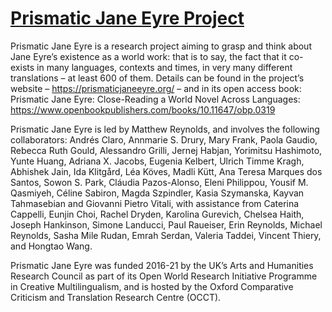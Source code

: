 # <a href="https://prismaticjaneeyre.org">Prismatic Jane Eyre Project</a>

Prismatic Jane Eyre is a research project aiming to grasp and think about Jane Eyre’s existence as a world work: that is to say, the fact that it co-exists in many languages, contexts and times, in very many different translations – at least 600 of them. Details can be found in the project’s website –  https://prismaticjaneeyre.org/ – and in its open access book: Prismatic Jane Eyre: Close-Reading a World Novel Across Languages: https://www.openbookpublishers.com/books/10.11647/obp.0319 

Prismatic Jane Eyre is led by Matthew Reynolds, and involves the following collaborators: Andrés Claro, Annmarie S. Drury, Mary Frank, Paola Gaudio, Rebecca Ruth Gould, Alessandro Grilli, Jernej Habjan, Yorimitsu Hashimoto, Yunte Huang, Adriana X. Jacobs, Eugenia Kelbert, Ulrich Timme Kragh, Abhishek Jain, Ida Klitgård, Léa Köves, Madli Kütt, Ana Teresa Marques dos Santos, Sowon S. Park, Cláudia Pazos-Alonso, Eleni Philippou, Yousif M. Qasmiyeh, Céline Sabiron, Magda Szpindler, Kasia Szymanska, Kayvan Tahmasebian and Giovanni Pietro Vitali, with assistance from Caterina Cappelli, Eunjin Choi, Rachel Dryden, Karolina Gurevich, Chelsea Haith, Joseph Hankinson, Simone Landucci, Paul Raueiser, Erin Reynolds, Michael Reynolds, Sasha Mile Rudan, Emrah Serdan, Valeria Taddei, Vincent Thiery, and Hongtao Wang. 

Prismatic Jane Eyre was funded 2016-21 by the UK’s Arts and Humanities Research Council as part of its Open World Research Initiative Programme in Creative Multilingualism, and is hosted by the Oxford Comparative Criticism and Translation Research Centre (OCCT).
